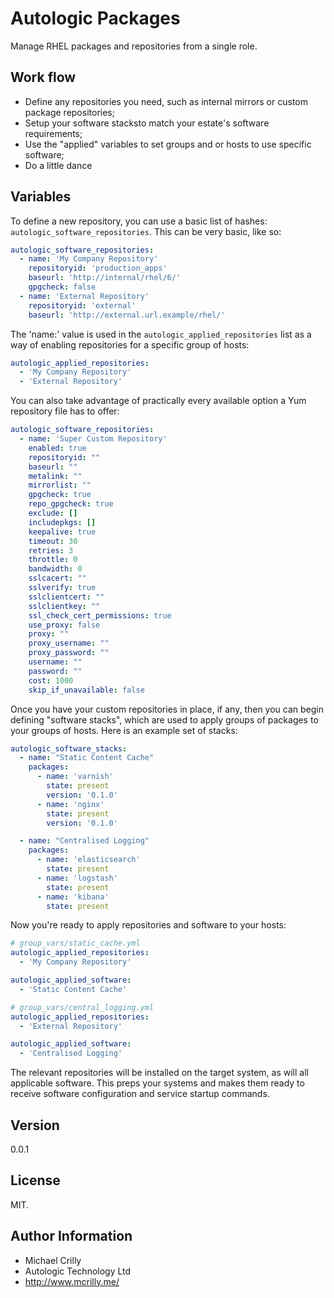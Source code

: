 # Autologic Packages

Manage RHEL packages and repositories from a single role.

## Work flow

- Define any repositories you need, such as internal mirrors or custom package repositories;
- Setup your software stacksto match your estate's software requirements;
- Use the "applied" variables to set groups and or hosts to use specific software;
- Do a little dance

## Variables

To define a new repository, you can use a basic list of hashes: ```autologic_software_repositories```. This can be very basic, like so:

```yaml
autologic_software_repositories:
  - name: 'My Company Repository'
    repositoryid: 'production_apps'
    baseurl: 'http://internal/rhel/6/'
    gpgcheck: false
  - name: 'External Repository'
    repositoryid: 'external'
    baseurl: 'http://external.url.example/rhel/'
```

The 'name:' value is used in the ```autologic_applied_repositories``` list as a way of enabling repositories for a specific group of hosts:

```yaml
autologic_applied_repositories:
  - 'My Company Repository'
  - 'External Repository'
```

You can also take advantage of practically every available option a Yum repository file has to offer:

```yaml
autologic_software_repositories:
  - name: 'Super Custom Repository'
    enabled: true
    repositoryid: ""
    baseurl: ""
    metalink: ""
    mirrorlist: ""
    gpgcheck: true
    repo_gpgcheck: true
    exclude: []
    includepkgs: []
    keepalive: true
    timeout: 30
    retries: 3
    throttle: 0
    bandwidth: 0
    sslcacert: ""
    sslverify: true
    sslclientcert: ""
    sslclientkey: ""
    ssl_check_cert_permissions: true
    use_proxy: false
    proxy: ""
    proxy_username: ""
    proxy_password: ""
    username: ""
    password: ""
    cost: 1000
    skip_if_unavailable: false
```

Once you have your custom repositories in place, if any, then you can begin defining "software stacks", which are used to apply groups of packages to your groups of hosts. Here is an example set of stacks:

```yaml
autologic_software_stacks:
  - name: "Static Content Cache"
    packages:
      - name: 'varnish'
        state: present
        version: '0.1.0'
      - name: 'nginx'
        state: present
        version: '0.1.0'

  - name: "Centralised Logging"
    packages:
      - name: 'elasticsearch'
        state: present
      - name: 'logstash'
        state: present
      - name: 'kibana'
        state: present
```

Now you're ready to apply repositories and software to your hosts:

```yaml
# group_vars/static_cache.yml
autologic_applied_repositories:
  - 'My Company Repository'

autologic_applied_software:
  - 'Static Content Cache'
```

```yaml
# group_vars/central_logging.yml
autologic_applied_repositories:
  - 'External Repository'

autologic_applied_software:
  - 'Centralised Logging'
```

The relevant repositories will be installed on the target system, as will all applicable software. This preps your systems and makes them ready to receive software configuration and service startup commands.

## Version

0.0.1

## License

MIT.

## Author Information

- Michael Crilly
- Autologic Technology Ltd
- http://www.mcrilly.me/
